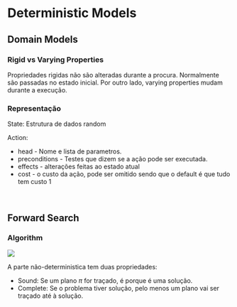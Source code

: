 # Deterministic Models

## Domain Models

### Rigid vs Varying Properties

Propriedades rigidas não são alteradas durante a procura. Normalmente são passadas no estado inicial. Por outro lado, varying properties mudam durante a execução.

### Representação

State: Estrutura de dados random

Action:

- head - Nome e lista de parametros.
- preconditions - Testes que dizem se a ação pode ser executada.
- effects - alterações feitas ao estado atual
- cost - o custo da ação, pode ser omitido sendo que o default é que tudo tem custo 1

<br>

## Forward Search

### Algorithm

<img src="Imagens/Aula8 Fowrad Search.png">

A parte não-deterministica tem duas propriedades:

- Sound: Se um plano $\pi$ for traçado, é porque é uma solução.
- Complete: Se o problema tiver solução, pelo menos um plano vai ser traçado até à solução.
